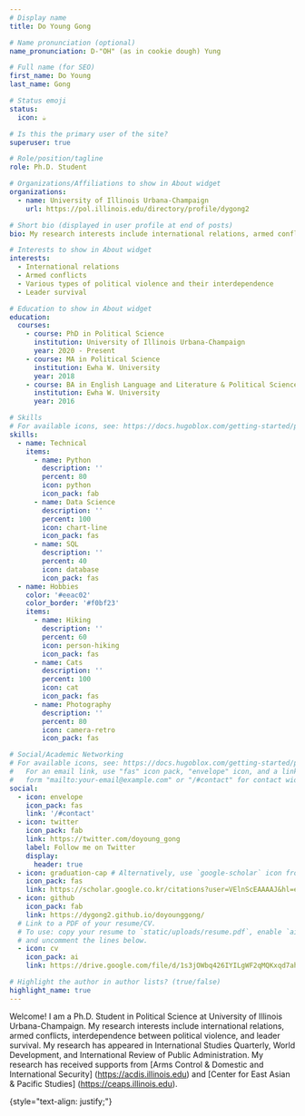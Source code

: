 ```yaml
---
# Display name
title: Do Young Gong

# Name pronunciation (optional)
name_pronunciation: D-"OH" (as in cookie dough) Yung

# Full name (for SEO)
first_name: Do Young
last_name: Gong

# Status emoji
status:
  icon: ☕️

# Is this the primary user of the site?
superuser: true

# Role/position/tagline
role: Ph.D. Student

# Organizations/Affiliations to show in About widget
organizations:
  - name: University of Illinois Urbana-Champaign
    url: https://pol.illinois.edu/directory/profile/dygong2

# Short bio (displayed in user profile at end of posts)
bio: My research interests include international relations, armed conflicts, the interdependence between political violence, and leader survival.

# Interests to show in About widget
interests:
  - International relations
  - Armed conflicts
  - Various types of political violence and their interdependence
  - Leader survival

# Education to show in About widget
education:
  courses:
    - course: PhD in Political Science
      institution: University of Illinois Urbana-Champaign
      year: 2020 - Present
    - course: MA in Political Science
      institution: Ewha W. University 
      year: 2018
    - course: BA in English Language and Literature & Political Science
      institution: Ewha W. University
      year: 2016

# Skills
# For available icons, see: https://docs.hugoblox.com/getting-started/page-builder/#icons
skills:
  - name: Technical
    items:
      - name: Python
        description: ''
        percent: 80
        icon: python
        icon_pack: fab
      - name: Data Science
        description: ''
        percent: 100
        icon: chart-line
        icon_pack: fas
      - name: SQL
        description: ''
        percent: 40
        icon: database
        icon_pack: fas
  - name: Hobbies
    color: '#eeac02'
    color_border: '#f0bf23'
    items:
      - name: Hiking
        description: ''
        percent: 60
        icon: person-hiking
        icon_pack: fas
      - name: Cats
        description: ''
        percent: 100
        icon: cat
        icon_pack: fas
      - name: Photography
        description: ''
        percent: 80
        icon: camera-retro
        icon_pack: fas

# Social/Academic Networking
# For available icons, see: https://docs.hugoblox.com/getting-started/page-builder/#icons
#   For an email link, use "fas" icon pack, "envelope" icon, and a link in the
#   form "mailto:your-email@example.com" or "/#contact" for contact widget.
social:
  - icon: envelope
    icon_pack: fas
    link: '/#contact'
  - icon: twitter
    icon_pack: fab
    link: https://twitter.com/doyoung_gong
    label: Follow me on Twitter
    display:
      header: true
  - icon: graduation-cap # Alternatively, use `google-scholar` icon from `ai` icon pack
    icon_pack: fas
    link: https://scholar.google.co.kr/citations?user=VElnScEAAAAJ&hl=en
  - icon: github
    icon_pack: fab
    link: https://dygong2.github.io/doyounggong/
  # Link to a PDF of your resume/CV.
  # To use: copy your resume to `static/uploads/resume.pdf`, enable `ai` icons in `params.yaml`,
  # and uncomment the lines below.
  - icon: cv
    icon_pack: ai
    link: https://drive.google.com/file/d/1s3jOWbq426IYILgWF2qMQKxqd7ahJ-H4/view?usp=share_link

# Highlight the author in author lists? (true/false)
highlight_name: true
---
```


Welcome! I am a Ph.D. Student in Political Science at University of Illinois Urbana-Champaign. My research interests include international relations, armed conflicts, interdependence between political violence, and leader survival. My research has appeared in International Studies Quarterly, World Development, and International Review of Public Administration. My research has received supports from [Arms Control & Domestic and International Security] (https://acdis.illinois.edu) and [Center for East Asian & Pacific Studies] (https://ceaps.illinois.edu).

{style="text-align: justify;"}
